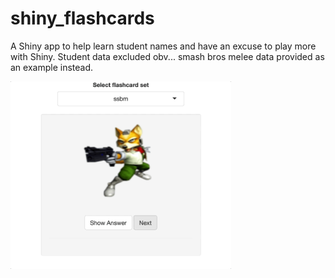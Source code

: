 # shiny_flashcards

A Shiny app to help learn student names and have an excuse to play more with Shiny.  Student data excluded obv... smash bros melee data provided as an example instead.

<p>
 <img src='readme/flashcard_demo.gif' width=70%>
</p>
